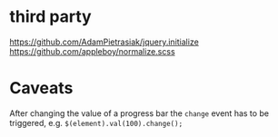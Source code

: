 # third party
https://github.com/AdamPietrasiak/jquery.initialize
https://github.com/appleboy/normalize.scss

# Caveats
After changing the value of a progress bar the `change` event has to be triggered, e.g. `$(element).val(100).change();`